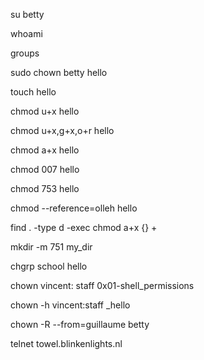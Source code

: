 su betty

whoami

groups

sudo chown betty hello

touch hello

chmod u+x hello

chmod u+x,g+x,o+r hello

chmod a+x hello

chmod 007 hello

chmod 753 hello

chmod --reference=olleh hello

find . -type d -exec chmod a+x {} +

mkdir -m 751 my_dir

chgrp school hello

chown vincent: staff 0x01-shell_permissions

chown -h vincent:staff _hello

chown -R --from=guillaume betty

telnet towel.blinkenlights.nl
